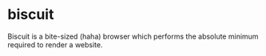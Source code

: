 # biscuit
Biscuit is a bite-sized (haha) browser which performs the absolute minimum required to render a website.

